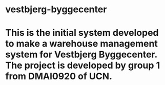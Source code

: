 # vestbjerg-byggecenter
#
# This is the initial system developed to make a warehouse management system for Vestbjerg Byggecenter. The project is developed by group 1 from DMAI0920 of UCN.
#
